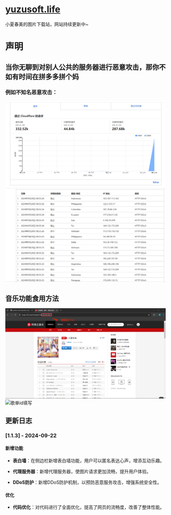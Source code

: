 # [yuzusoft.life](https://yuzusoft.life)
小夏春美的图片下载站，网站持续更新中~

# 声明

## 当你无聊到对别人公共的服务器进行恶意攻击，那你不如有时间在拼多多拼个妈

### 例如不知名恶意攻击：
                                                                           
![日志](https://github.com/yoshino-xiao7/tp/blob/main/img/ddos-cf2.png?raw=true)
![事件](https://github.com/yoshino-xiao7/tp/blob/main/img/ddos-cf3.png?raw=true)

## 音乐功能食用方法
![歌单id获取](https://github.com/yoshino-xiao7/tp/blob/main/img/wyyid.png?raw=true)
![歌单id填写](https://github.com/yoshino-xiao7/tp/blob/main/img/ydy.png?raw=true)

## 更新日志

### [1.1.3] - 2024-09-22

#### 新增功能
- **表白墙**：在侧边栏新增表白墙功能，用户可以匿名表达心声，增添互动乐趣。
  
- **代理服务器**：新增代理服务器，使图片请求更加流畅，提升用户体验。

- **DDoS防护**：新增DDoS防护机制，以预防恶意服务攻击，增强系统安全性。

#### 优化
- **代码优化**：对代码进行了全面优化，提高了网页的流畅度，改善了整体性能。

